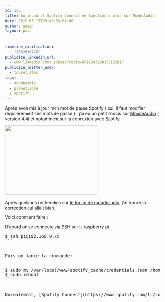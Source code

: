 ```yaml
---
id: 155
title: Au secours! Spotify Connect ne fonctionne plus sur MoodeAudio
date: 2019-03-15T09:49:36+01:00
author: admin
layout: post


timeline_notification:
  - "1552639776"
publicize_linkedin_url:
  - www.linkedin.com/updates?topic=6512243228153122817
publicize_twitter_user:
  - touret_alex
tags:
  - moodeaudio
  - planetlibre
  - spotify
---
```

Après avoir mis à jour mon mot de passe Spotify ( oui, il faut modifier régulièrement ses mots de passe ) , j&rsquo;ai eu un petit soucis sur [MoodeAudio](http://moodeaudio.org/) ( version 4.4) et notamment sur la connexion avec Spotify.

<img loading="lazy" class="size-medium wp-image-164 aligncenter" src="/assets/img/posts/2019/03/moode-r44.png?w=300" alt="" width="300" height="225" srcset="/assets/img/posts/2019/03/moode-r44.png 1024w, /assets/img/posts/2019/03/moode-r44-300x225.png 300w, /assets/img/posts/2019/03/moode-r44-768x576.png 768w" sizes="(max-width: 300px) 100vw, 300px" /> 

Après quelques recherches sur [le forum de moodeaudio](http://moodeaudio.org/forum/showthread.php?tid=765&page=2), j&rsquo;ai trouvé la correction qui allait bien.

Voici comment faire :

D&rsquo;abord on se connecte via SSH sur le raspberry pi

<pre>$ ssh pi@192.168.0.xx
```


Puis on lance la commande:

<pre>$ sudo mv /var/local/www/spotify_cache/credentials.json /home/pi/
$ sudo reboot
```


Normalement, [Spotify Connect](https://www.spotify.com/fr/connect/) devrait fonctionner après le redémarrage 🙂